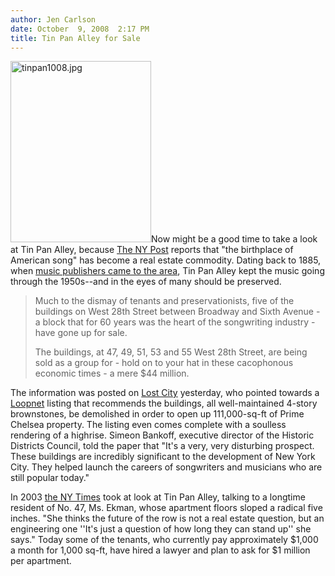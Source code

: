 ```yaml
---
author: Jen Carlson
date: October  9, 2008  2:17 PM
title: Tin Pan Alley for Sale
---
```


<p><img alt="tinpan1008.jpg" src="https://web.archive.org/web/20110521064410im_/http://gothamist.com/attachments/arts_jen/tinpan1008.jpg" width="225" height="290" class="right">Now might be a good time to take a look at Tin Pan Alley, because <a href="https://web.archive.org/web/20110521064410/http://www.nypost.com/seven/10092008/news/regionalnews/tin_pan_alleys_sad_tune_132792.htm">The NY Post</a> reports that &quot;the birthplace of American song&quot; has become a real estate commodity. Dating back to 1885, when <a href="https://web.archive.org/web/20110521064410/http://www.nysonglines.com/28st.htm#6av">music publishers came to the area</a>, Tin Pan Alley kept the music going through the 1950s--and in the eyes of many should be preserved.</p><blockquote>Much to the dismay of tenants and preservationists, five of the buildings on West 28th Street between Broadway and Sixth Avenue - a block that for 60 years was the heart of the songwriting industry - have gone up for sale.<p></p>

<p>The buildings, at 47, 49, 51, 53 and 55 West 28th Street, are being sold as a group for - hold on to your hat in these cacophonous economic times - a mere $44 million.</p></blockquote>The information was posted on <a href="https://web.archive.org/web/20110521064410/http://lostnewyorkcity.blogspot.com/2008/10/tin-pan-alley-threatened.html">Lost City</a> yesterday, who pointed towards a <a href="https://web.archive.org/web/20110521064410/http://www.loopnet.com/property/15654744/47-49-51-53-55-West-28th-St/">Loopnet</a> listing that recommends the buildings, all well-maintained 4-story brownstones, be demolished in order to open up 111,000-sq-ft of Prime Chelsea property. The listing even comes complete with a soulless rendering of a highrise. Simeon Bankoff, executive director of the Historic Districts Council, told the paper that &quot;It&apos;s a very, very disturbing prospect. These buildings are incredibly significant to the development of New York City. They helped launch the careers of songwriters and musicians who are still popular today.&quot;<p></p>

<p>In 2003 <a href="https://web.archive.org/web/20110521064410/http://query.nytimes.com/gst/fullpage.html?res=9A05EFDE103DF930A25754C0A9659C8B63&amp;sec=&amp;spon=&amp;pagewanted=all">the NY Times</a> took at look at Tin Pan Alley, talking to a longtime resident of No. 47, Ms. Ekman, whose apartment floors sloped a radical five inches. &quot;She thinks the future of the row is not a real estate question, but an engineering one &apos;&apos;It&apos;s just a question of how long they can stand up&apos;&apos; she says.&quot; Today some of the tenants, who currently pay approximately $1,000 a month for 1,000 sq-ft, have hired a lawyer and plan to ask for $1 million per apartment.</p>